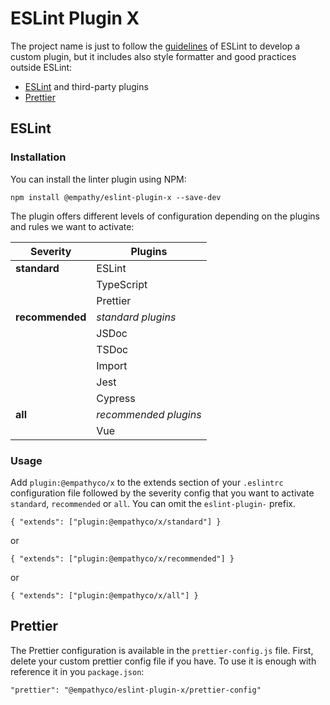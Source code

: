 # ESLint Plugin X

The project name is just to follow the
[guidelines](https://eslint.org/docs/developer-guide/working-with-plugins) of ESLint to develop a
custom plugin, but it includes also style formatter and good practices outside ESLint:

- [ESLint](https://eslint.org/) and third-party plugins
- [Prettier](https://prettier.io/)

## ESLint

### Installation

You can install the linter plugin using NPM:

```
npm install @empathy/eslint-plugin-x --save-dev
```

The plugin offers different levels of configuration depending on the plugins and rules we want to
activate:

| Severity        | Plugins               |
| --------------- | --------------------- |
| **standard**    | ESLint                |
|                 | TypeScript            |
|                 | Prettier              |
| **recommended** | _standard plugins_    |
|                 | JSDoc                 |
|                 | TSDoc                 |
|                 | Import                |
|                 | Jest                  |
|                 | Cypress               |
| **all**         | _recommended plugins_ |
|                 | Vue                   |

### Usage

Add `plugin:@empathyco/x` to the extends section of your `.eslintrc` configuration file followed by
the severity config that you want to activate `standard`, `recommended` or `all`. You can omit the
`eslint-plugin-` prefix.

```
{ "extends": ["plugin:@empathyco/x/standard"] }
```

or

```
{ "extends": ["plugin:@empathyco/x/recommended"] }
```

or

```
{ "extends": ["plugin:@empathyco/x/all"] }
```

## Prettier

The Prettier configuration is available in the `prettier-config.js` file. First, delete your custom
prettier config file if you have. To use it is enough with reference it in you `package.json`:

```
"prettier": "@empathyco/eslint-plugin-x/prettier-config"
```
